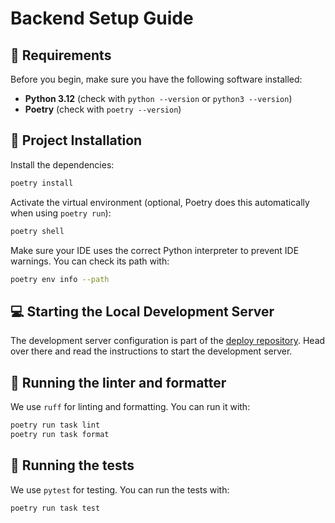 # Backend Setup Guide

## **📌 Requirements**

Before you begin, make sure you have the following software installed:

- **Python 3.12** (check with `python --version` or `python3 --version`)
- **Poetry** (check with `poetry --version`)

## **🚀 Project Installation**

Install the dependencies:

```sh
poetry install
```

Activate the virtual environment (optional, Poetry does this automatically when using `poetry run`):

```sh
poetry shell
```

Make sure your IDE uses the correct Python interpreter to prevent IDE warnings. You can check its path with:

```sh
poetry env info --path
```

## **💻 Starting the Local Development Server**

The development server configuration is part of the [deploy repository](). Head over there and read the instructions to start the development server.

## **📝 Running the linter and formatter**

We use `ruff` for linting and formatting. You can run it with:

```sh
poetry run task lint
poetry run task format
```

## **🧪 Running the tests**

We use `pytest` for testing. You can run the tests with:

```sh
poetry run task test
```